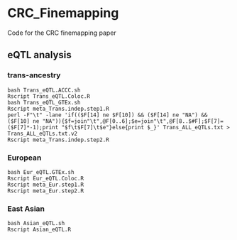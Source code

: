 # CRC_Finemapping
Code for the CRC finemapping paper


## eQTL analysis 
### trans-ancestry
```
bash Trans_eQTL.ACCC.sh
Rscript Trans_eQTL.Coloc.R
bash Trans_eQTL_GTEx.sh
Rscript meta_Trans.indep.step1.R
perl -F"\t" -lane 'if(($F[14] ne $F[10]) && ($F[14] ne "NA") && ($F[10] ne "NA")){$f=join"\t",@F[0..6];$e=join"\t",@F[8..$#F];$F[7]=($F[7]*-1);print "$f\t$F[7]\t$e"}else{print $_}' Trans_ALL_eQTLs.txt > Trans_ALL_eQTLs.txt.v2
Rscript meta_Trans.indep.step2.R
```

### European
```
bash Eur_eQTL.GTEx.sh
Rscript Eur_eQTL.Coloc.R
Rscript meta_Eur.step1.R
Rscript meta_Eur.step2.R
```    
### East Asian
```
bash Asian_eQTL.sh
Rscript Asian_eQTL.R
```
